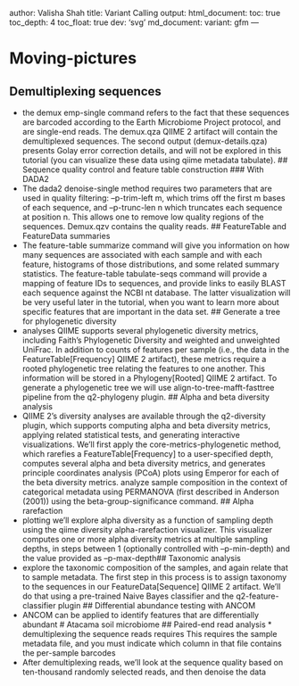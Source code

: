 author: Valisha Shah title: Variant Calling output: html\_document: toc:
true toc\_depth: 4 toc\_float: true dev: ‘svg’ md\_document: variant:
gfm —

Moving-pictures
===============

Demultiplexing sequences
------------------------

-   the demux emp-single command refers to the fact that these sequences
    are barcoded according to the Earth Microbiome Project protocol, and
    are single-end reads. The demux.qza QIIME 2 artifact will contain
    the demultiplexed sequences. The second output (demux-details.qza)
    presents Golay error correction details, and will not be explored in
    this tutorial (you can visualize these data using qiime metadata
    tabulate). \#\# Sequence quality control and feature table
    construction \#\#\# With DADA2
-   The dada2 denoise-single method requires two parameters that are
    used in quality filtering: –p-trim-left m, which trims off the first
    m bases of each sequence, and –p-trunc-len n which truncates each
    sequence at position n. This allows one to remove low quality
    regions of the sequences. Demux.qzv contains the quality reads. \#\#
    FeatureTable and FeatureData summaries
-   The feature-table summarize command will give you information on how
    many sequences are associated with each sample and with each
    feature, histograms of those distributions, and some related summary
    statistics. The feature-table tabulate-seqs command will provide a
    mapping of feature IDs to sequences, and provide links to easily
    BLAST each sequence against the NCBI nt database. The latter
    visualization will be very useful later in the tutorial, when you
    want to learn more about specific features that are important in the
    data set. \#\# Generate a tree for phylogenetic diversity
-   analyses QIIME supports several phylogenetic diversity metrics,
    including Faith’s Phylogenetic Diversity and weighted and unweighted
    UniFrac. In addition to counts of features per sample (i.e., the
    data in the FeatureTable\[Frequency\] QIIME 2 artifact), these
    metrics require a rooted phylogenetic tree relating the features to
    one another. This information will be stored in a
    Phylogeny\[Rooted\] QIIME 2 artifact. To generate a phylogenetic
    tree we will use align-to-tree-mafft-fasttree pipeline from the
    q2-phylogeny plugin. \#\# Alpha and beta diversity analysis
-   QIIME 2’s diversity analyses are available through the q2-diversity
    plugin, which supports computing alpha and beta diversity metrics,
    applying related statistical tests, and generating interactive
    visualizations. We’ll first apply the core-metrics-phylogenetic
    method, which rarefies a FeatureTable\[Frequency\] to a
    user-specified depth, computes several alpha and beta diversity
    metrics, and generates principle coordinates analysis (PCoA) plots
    using Emperor for each of the beta diversity metrics. analyze sample
    composition in the context of categorical metadata using PERMANOVA
    (first described in Anderson (2001)) using the
    beta-group-significance command. \#\# Alpha rarefaction
-   plotting we’ll explore alpha diversity as a function of sampling
    depth using the qiime diversity alpha-rarefaction visualizer. This
    visualizer computes one or more alpha diversity metrics at multiple
    sampling depths, in steps between 1 (optionally controlled with
    –p-min-depth) and the value provided as –p-max-depth\#\# Taxonomic
    analysis
-   explore the taxonomic composition of the samples, and again relate
    that to sample metadata. The first step in this process is to assign
    taxonomy to the sequences in our FeatureData\[Sequence\] QIIME 2
    artifact. We’ll do that using a pre-trained Naive Bayes classifier
    and the q2-feature-classifier plugin \#\# Differential abundance
    testing with ANCOM
-   ANCOM can be applied to identify features that are differentially
    abundant \# Atacama soil microbiome \#\# Paired-end read analysis \*
    demultiplexing the sequence reads requires This requires the sample
    metadata file, and you must indicate which column in that file
    contains the per-sample barcodes
-   After demultiplexing reads, we’ll look at the sequence quality based
    on ten-thousand randomly selected reads, and then denoise the data
